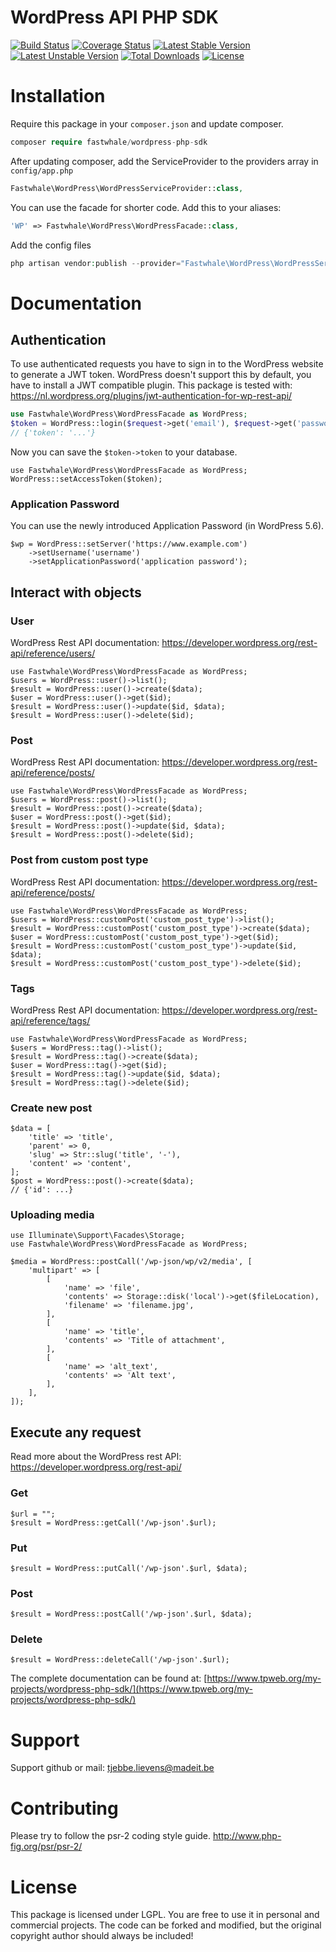 # WordPress API PHP SDK
[![Build Status](https://travis-ci.org/madeITBelgium/WordPress-PHP-SDK.svg?branch=master)](https://travis-ci.org/madeITBelgium/WordPress-PHP-SDK)
[![Coverage Status](https://coveralls.io/repos/github/madeITBelgium/WordPress-PHP-SDK/badge.svg?branch=master)](https://coveralls.io/github/madeITBelgium/WordPress-PHP-SDK?branch=master)
[![Latest Stable Version](https://poser.pugx.org/madeITBelgium/WordPress-PHP-SDK/v/stable.svg)](https://packagist.org/packages/madeITBelgium/WordPress-PHP-SDK)
[![Latest Unstable Version](https://poser.pugx.org/madeITBelgium/WordPress-PHP-SDK/v/unstable.svg)](https://packagist.org/packages/madeITBelgium/WordPress-PHP-SDK)
[![Total Downloads](https://poser.pugx.org/madeITBelgium/WordPress-PHP-SDK/d/total.svg)](https://packagist.org/packages/madeITBelgium/WordPress-PHP-SDK)
[![License](https://poser.pugx.org/madeITBelgium/WordPress-PHP-SDK/license.svg)](https://packagist.org/packages/madeITBelgium/WordPress-PHP-SDK)

# Installation

Require this package in your `composer.json` and update composer.

```php
composer require fastwhale/wordpress-php-sdk
```

After updating composer, add the ServiceProvider to the providers array in `config/app.php`

```php
Fastwhale\WordPress\WordPressServiceProvider::class,
```

You can use the facade for shorter code. Add this to your aliases:

```php
'WP' => Fastwhale\WordPress\WordPressFacade::class,
```

Add the config files
```php
php artisan vendor:publish --provider="Fastwhale\WordPress\WordPressServiceProvider"
```

# Documentation
## Authentication
To use authenticated requests you have to sign in to the WordPress website to generate a JWT token. WordPress doesn't support this by default, you have to install a JWT compatible plugin. This package is tested with: https://nl.wordpress.org/plugins/jwt-authentication-for-wp-rest-api/
```php
use Fastwhale\WordPress\WordPressFacade as WordPress;
$token = WordPress::login($request->get('email'), $request->get('password'));
// {'token': '...'}
```
Now you can save the `$token->token` to your database.
```
use Fastwhale\WordPress\WordPressFacade as WordPress;
WordPress::setAccessToken($token);
```

### Application Password
You can use the newly introduced Application Password (in WordPress 5.6).
```
$wp = WordPress::setServer('https://www.example.com')
    ->setUsername('username')
    ->setApplicationPassword('application password');
```

## Interact with objects
### User
WordPress Rest API documentation: https://developer.wordpress.org/rest-api/reference/users/

```
use Fastwhale\WordPress\WordPressFacade as WordPress;
$users = WordPress::user()->list();
$result = WordPress::user()->create($data);
$user = WordPress::user()->get($id);
$result = WordPress::user()->update($id, $data);
$result = WordPress::user()->delete($id);
```

### Post
WordPress Rest API documentation: https://developer.wordpress.org/rest-api/reference/posts/

```
use Fastwhale\WordPress\WordPressFacade as WordPress;
$users = WordPress::post()->list();
$result = WordPress::post()->create($data);
$user = WordPress::post()->get($id);
$result = WordPress::post()->update($id, $data);
$result = WordPress::post()->delete($id);
```

### Post from custom post type

WordPress Rest API documentation: https://developer.wordpress.org/rest-api/reference/posts/

```
use Fastwhale\WordPress\WordPressFacade as WordPress;
$users = WordPress::customPost('custom_post_type')->list();
$result = WordPress::customPost('custom_post_type')->create($data);
$user = WordPress::customPost('custom_post_type')->get($id);
$result = WordPress::customPost('custom_post_type')->update($id, $data);
$result = WordPress::customPost('custom_post_type')->delete($id);
```

### Tags

WordPress Rest API documentation: https://developer.wordpress.org/rest-api/reference/tags/

```
use Fastwhale\WordPress\WordPressFacade as WordPress;
$users = WordPress::tag()->list();
$result = WordPress::tag()->create($data);
$user = WordPress::tag()->get($id);
$result = WordPress::tag()->update($id, $data);
$result = WordPress::tag()->delete($id);
```

### Create new post
```
$data = [
    'title' => 'title',
    'parent' => 0,
    'slug' => Str::slug('title', '-'),
    'content' => 'content',
];
$post = WordPress::post()->create($data);
// {'id': ...}
```

### Uploading media
```
use Illuminate\Support\Facades\Storage;
use Fastwhale\WordPress\WordPressFacade as WordPress;

$media = WordPress::postCall('/wp-json/wp/v2/media', [
    'multipart' => [
        [
            'name' => 'file',
            'contents' => Storage::disk('local')->get($fileLocation),
            'filename' => 'filename.jpg',
        ],
        [
            'name' => 'title',
            'contents' => 'Title of attachment',
        ],
        [
            'name' => 'alt_text',
            'contents' => 'Alt text',
        ],
    ],
]);
```


## Execute any request
Read more about the WordPress rest API: https://developer.wordpress.org/rest-api/
### Get
```
$url = "";
$result = WordPress::getCall('/wp-json'.$url);
```

### Put
```
$result = WordPress::putCall('/wp-json'.$url, $data);
```

### Post
```
$result = WordPress::postCall('/wp-json'.$url, $data);
```

### Delete
```
$result = WordPress::deleteCall('/wp-json'.$url);
```


The complete documentation can be found at: [https://www.tpweb.org/my-projects/wordpress-php-sdk/](https://www.tpweb.org/my-projects/wordpress-php-sdk/)

# Support

Support github or mail: tjebbe.lievens@madeit.be

# Contributing

Please try to follow the psr-2 coding style guide. http://www.php-fig.org/psr/psr-2/

# License

This package is licensed under LGPL. You are free to use it in personal and commercial projects. The code can be forked and modified, but the original copyright author should always be included!
